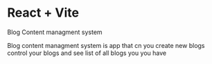 # React + Vite

Blog Content managment system

Blog content managment system is app that cn you create new blogs control your blogs and see list of all blogs you you have

